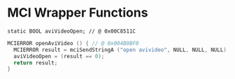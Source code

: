 # MCI Wrapper Functions

`static BOOL aviVideoOpen; // @ 0x00C8511C`

```c
MCIERROR openAviVideo () { // @ 0x004B9BF0
  MCIERROR result = mciSendStringA ("open avivideo", NULL, NULL, NULL);
  aviVideoOpen = (result == 0);
  return result;
}
```

